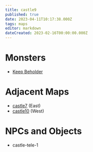 ```yaml
---
title: castle9
published: true
date: 2023-04-11T10:17:38.000Z
tags: maps
editor: markdown
dateCreated: 2023-02-16T00:00:00.000Z
---
```



# Monsters
 * [Keep Beholder](/monsters/keep-beholder)

# Adjacent Maps
 * [castle7](/maps/castle7) (East)
 * [castle10](/maps/castle10) (West)

# NPCs and Objects
 * castle-tele-1
